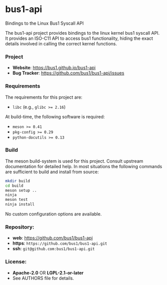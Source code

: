 bus1-api
========

Bindings to the Linux Bus1 Syscall API

The bus1-api project provides bindings to the linux kernel bus1 syscall API. It
provides an ISO-C11 API to access bus1 functionality, hiding the exact details
involved in calling the correct kernel functions.

### Project

 * **Website**: <https://bus1.github.io/bus1-api>
 * **Bug Tracker**: <https://github.com/bus1/bus1-api/issues>

### Requirements

The requirements for this project are:

 * `libc` (e.g., `glibc >= 2.16`)

At build-time, the following software is required:

 * `meson >= 0.41`
 * `pkg-config >= 0.29`
 * `python-docutils >= 0.13`

### Build

The meson build-system is used for this project. Consult upstream
documentation for detailed help. In most situations the following
commands are sufficient to build and install from source:

```sh
mkdir build
cd build
meson setup ..
ninja
meson test
ninja install
```

No custom configuration options are available.

### Repository:

 - **web**:   <https://github.com/bus1/bus1-api>
 - **https**: `https://github.com/bus1/bus1-api.git`
 - **ssh**:   `git@github.com:bus1/bus1-api.git`

### License:

 - **Apache-2.0** OR **LGPL-2.1-or-later**
 - See AUTHORS file for details.
